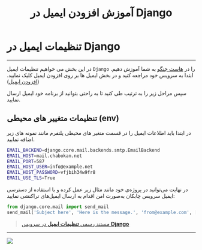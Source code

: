 ﻿---
title: "آموزش افزودن ایمیل در Django"
sidebar_label: "تنظیمات ایمیل"
description: "در این بخش می خواهیم تنظیمات ایمیل Django  را در هاست جنگو به شما آموزش دهیم"
---

# تنظیمات ایمیل در Django
---

در این بخش می خواهیم تنظیمات ایمیل `Django`  را در [هاست جنگو](https://chabokan.net/cloud-hosting/python/django/) به شما آموزش دهیم. ابتدا به سرویس خود مراجعه کنید و در بخش ایمیل ها بر روی افزودن ایمیل کلیک نمایید.([افزودن ایمیل](https://docs.chabokan.net/features/email/add-email/))

سپس مراحل زیر را به ترتیب طی کنید تا به راحتی بتوانید از برنامه خود ایمیل ارسال نمایید.

## تنظیمات متغییر های محیطی (env)

در ابتدا باید اطلاعات ایمیل را در قسمت متغیر های محیطی پلتفرم مانند نمونه های زیر اضافه نمایید.

```bash
EMAIL_BACKEND=django.core.mail.backends.smtp.EmailBackend
EMAIL_HOST=mail.chabokan.net
EMAIL_PORT=587
EMAIL_HOST_USER=info@example.net
EMAIL_HOST_PASSWORD=vfjbih34w9fr8
EMAIL_USE_TLS=True
```

در نهایت می‌توانید در پروژه‌ی خود مانند مثال زیر عمل کرده و با استفاده از دسترسی ایمیل سرویس چابکان به‌صورت امن اقدام به ارسال ایمیل‌های تراکنشی نمایید:

```python
from django.core.mail import send_mail
send_mail('Subject here', 'Here is the message.', 'from@example.com', ['to@example.com'], fail_silently=False)
```

> [مستند رسمی **تنظیمات ایمیل** در سرویس **Django**](https://docs.djangoproject.com/en/5.0/topics/email/)

---
<a href="https://hub.chabokan.net/fa/services/create/django" ><img src="https://s1.chabokan.net/docs/images/django-banner.png" /></a>